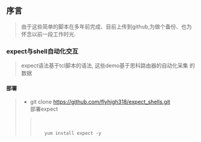 ## 序言
> 由于这些简单的脚本在多年前完成、目前上传到github,为做个备份、也为  
> 怀念以前一段工作时光.  
### expect与shell自动化交互  
> expect语法基于tcl脚本的语法, 这些demo基于思科路由器的自动化采集 
> 的数据  
#### 部署  

> * git clone https://github.com/flyhigh318/expect_shells.git  
> 部署expect 
>> 　　
>> ```
>>    yum install expect -y 
>> ```
